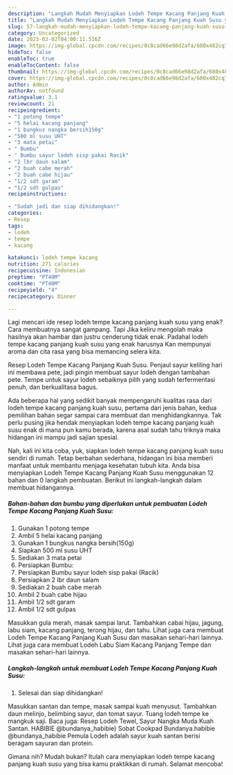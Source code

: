 ```yaml
---
description: "Langkah Mudah Menyiapkan Lodeh Tempe Kacang Panjang Kuah Susu yang Lezat Sekali}"
title: "Langkah Mudah Menyiapkan Lodeh Tempe Kacang Panjang Kuah Susu yang Lezat Sekali}"
slug: 57-langkah-mudah-menyiapkan-lodeh-tempe-kacang-panjang-kuah-susu-yang-lezat-sekali
category: Uncategorized
date: 2023-03-02T04:00:11.516Z
image: https://img-global.cpcdn.com/recipes/0c8cad66e98d2afa/680x482cq70/lodeh-tempe-kacang-panjang-kuah-susu-foto-resep-utama.jpg
hideToc: false
enableToc: true
enableTocContent: false
thumbnail: https://img-global.cpcdn.com/recipes/0c8cad66e98d2afa/680x482cq70/lodeh-tempe-kacang-panjang-kuah-susu-foto-resep-utama.jpg
cover: https://img-global.cpcdn.com/recipes/0c8cad66e98d2afa/680x482cq70/lodeh-tempe-kacang-panjang-kuah-susu-foto-resep-utama.jpg
author: Admin
authorAv: notfound
ratingvalue: 3.1
reviewcount: 21
recipeingredient:
- "1 potong tempe"
- "5 helai kacang panjang"
- "1 bungkus nangka bersih150g"
- "500 ml susu UHT"
- "3 mata petai"
- " Bumbu"
- " Bumbu sayur lodeh sisp pakai Racik"
- "2 lbr daun salam"
- "2 buah cabe merah"
- "2 buah cabe hijau"
- "1/2 sdt garam"
- "1/2 sdt gulpas"
recipeinstructions:

- "Sudah jadi dan siap dihidangkan!"
categories:
- Resep
tags:
- lodeh
- tempe
- kacang

katakunci: lodeh tempe kacang 
nutrition: 271 calories
recipecuisine: Indonesian
preptime: "PT40M"
cooktime: "PT40M"
recipeyield: "4"
recipecategory: Dinner

---
```



Lagi mencari ide resep lodeh tempe kacang panjang kuah susu yang enak? Cara membuatnya sangat gampang. Tapi Jika keliru mengolah maka hasilnya akan hambar dan justru cenderung tidak enak. Padahal lodeh tempe kacang panjang kuah susu yang enak harusnya Kan mempunyai aroma dan cita rasa yang bisa memancing selera kita.


Resep Lodeh Tempe Kacang Panjang Kuah Susu. Penjaul sayur keliling hari ini membawa pete, jadi pingin membuat sayur lodeh dengan tambahan pete. Tempe untuk sayur lodeh sebaiknya pilih yang sudah terfermentasi penuh, dan berkualitasa bagus.

Ada beberapa hal yang sedikit banyak mempengaruhi kualitas rasa dari lodeh tempe kacang panjang kuah susu, pertama dari jenis bahan, kedua pemilihan bahan segar sampai cara membuat dan menghidangkannya. Tak perlu pusing jika hendak menyiapkan lodeh tempe kacang panjang kuah susu enak di mana pun kamu berada, karena asal sudah tahu triknya maka hidangan ini mampu jadi sajian spesial.


Nah, kali ini kita coba, yuk, siapkan lodeh tempe kacang panjang kuah susu sendiri di rumah. Tetap berbahan sederhana, hidangan ini bisa memberi manfaat untuk membantu menjaga kesehatan tubuh kita. Anda bisa menyiapkan Lodeh Tempe Kacang Panjang Kuah Susu menggunakan 12 bahan dan 0 langkah pembuatan. Berikut ini langkah-langkah dalam membuat hidangannya.

<!--inarticleads1-->

##### Bahan-bahan dan bumbu yang diperlukan untuk pembuatan Lodeh Tempe Kacang Panjang Kuah Susu:

1. Gunakan 1 potong tempe
1. Ambil 5 helai kacang panjang
1. Gunakan 1 bungkus nangka bersih(150g)
1. Siapkan 500 ml susu UHT
1. Sediakan 3 mata petai
1. Persiapkan  Bumbu:
1. Persiapkan  Bumbu sayur lodeh sisp pakai (Racik)
1. Persiapkan 2 lbr daun salam
1. Sediakan 2 buah cabe merah
1. Ambil 2 buah cabe hijau
1. Ambil 1/2 sdt garam
1. Ambil 1/2 sdt gulpas


Masukkan gula merah, masak sampai larut. Tambahkan cabai hijau, jagung, labu siam, kacang panjang, terong hijau, dan tahu. Lihat juga cara membuat Lodeh Tempe Kacang Panjang Kuah Susu dan masakan sehari-hari lainnya. Lihat juga cara membuat Lodeh Labu Siam Kacang Panjang Tempe dan masakan sehari-hari lainnya. 

<!--inarticleads2-->

##### Langkah-langkah untuk membuat Lodeh Tempe Kacang Panjang Kuah Susu:


1. Selesai dan siap dihidangkan!

Masukkan santan dan tempe, masak sampai kuah menyusut. Tambahkan daun melinjo, belimbing sayur, dan tomat sayur. Tuang lodeh tempe ke mangkuk saji. Baca juga: Resep Lodeh Tewel, Sayur Nangka Muda Kuah Santan. HABIBIE @bundanya_habibie) Sobat Cookpad Bundanya.habibie @bundanya_habibie Pemula Lodeh adalah sayur kuah santan berisi beragam sayuran dan protein. 

Gimana nih? Mudah bukan? Itulah cara menyiapkan lodeh tempe kacang panjang kuah susu yang bisa kamu praktikkan di rumah. Selamat mencoba!
